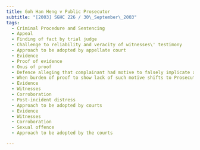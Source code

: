 ```yaml
---
title: Goh Han Heng v Public Prosecutor
subtitle: "[2003] SGHC 226 / 30\_September\_2003"
tags:
  - Criminal Procedure and Sentencing
  - Appeal
  - Finding of fact by trial judge
  - Challenge to reliability and veracity of witnesses\' testimony
  - Approach to be adopted by appellate court
  - Evidence
  - Proof of evidence
  - Onus of proof
  - Defence alleging that complainant had motive to falsely implicate accused
  - When burden of proof to show lack of such motive shifts to Prosecution
  - Evidence
  - Witnesses
  - Corroboration
  - Post-incident distress
  - Approach to be adopted by courts
  - Evidence
  - Witnesses
  - Corroboration
  - Sexual offence
  - Approach to be adopted by the courts

---
```


